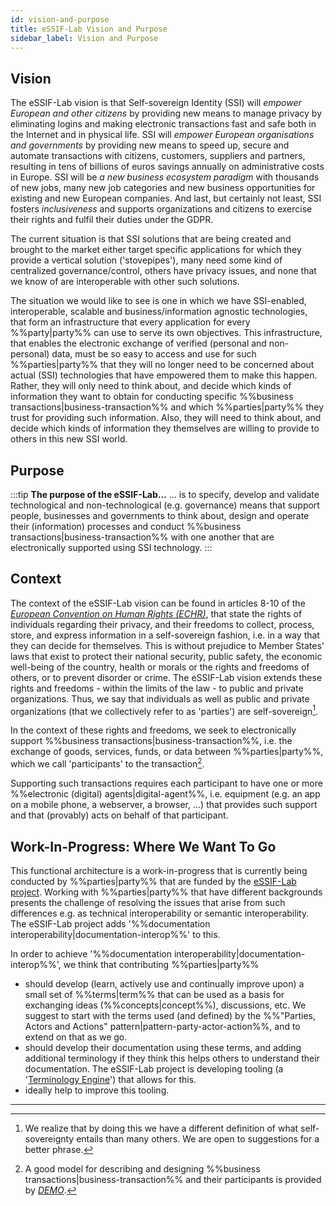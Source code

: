 ```yaml
---
id: vision-and-purpose
title: eSSIF-Lab Vision and Purpose
sidebar_label: Vision and Purpose
---
```


## Vision

The eSSIF-Lab vision is that Self-sovereign Identity (SSI) will *empower European and other citizens* by providing new means to manage privacy by eliminating logins and making electronic transactions fast and safe both in the Internet and in physical life. SSI will *empower European organisations and governments* by providing new means to speed up, secure and automate transactions with citizens, customers, suppliers and partners, resulting in tens of billions of euros savings annually on administrative costs in Europe. SSI will be *a new business ecosystem paradigm* with thousands of new jobs, many new job categories and new business opportunities for existing and new European companies. And last, but certainly not least, SSI fosters *inclusiveness* and supports organizations and citizens to exercise their rights and fulfil their duties under the GDPR.

The current situation is that SSI solutions that are being created and brought to the market either target specific applications for which they provide a vertical solution ('stovepipes'), many need some kind of centralized governance/control, others have privacy issues, and none that we know of are interoperable with other such solutions.

The situation we would like to see is one in which we have SSI-enabled, interoperable, scalable and business/information agnostic technologies, that form an infrastructure that every application for every %%party|party%% can use to serve its own objectives. This infrastructure, that enables the electronic exchange of verified (personal and non-personal) data, must be so easy to access and use for such %%parties|party%% that they will no longer need to be concerned about actual (SSI) technologies that have empowered them to make this happen. Rather, they will only need to think about, and decide which kinds of information they want to obtain for conducting specific %%business transactions|business-transaction%% and which %%parties|party%% they trust for providing such information. Also, they will need to think about, and decide which kinds of information they themselves are willing to provide to others in this new SSI world.

## Purpose

:::tip **The purpose of the eSSIF-Lab...**
... is to specify, develop and validate technological and non-technological (e.g. governance) means that support people, businesses and governments to think about, design and operate their (information) processes and conduct %%business transactions|business-transaction%% with one another that are electronically supported using SSI technology.
:::

## Context

The context of the eSSIF-Lab vision can be found in articles 8-10 of the [*European Convention on Human Rights (ECHR)*](https://www.echr.coe.int/Pages/home.aspx?p=basictexts/convention), that state the rights of individuals regarding their privacy, and their freedoms to collect, process, store, and express information in a self-sovereign fashion, i.e. in a way that they can decide for themselves. This is without prejudice to Member States' laws that exist to protect their national security, public safety, the economic well-being of the country, health or morals or the rights and freedoms of others, or to prevent disorder or crime. The eSSIF-Lab vision extends these rights and freedoms - within the limits of the law - to public and private organizations. Thus, we say that individuals as well as public and private organizations (that we collectively refer to as 'parties') are self-sovereign[^1].

In the context of these rights and freedoms, we seek to electronically support %%business transactions|business-transaction%%, i.e. the exchange of goods, services, funds, or data between %%parties|party%%, which we call 'participants' to the transaction[^2].

Supporting such transactions requires each participant to have one or more %%electronic (digital) agents|digital-agent%%, i.e. equipment (e.g. an app on a mobile phone, a webserver, a browser, …) that provides such support and that (provably) acts on behalf of that participant.

## Work-In-Progress: Where We Want To Go

This functional architecture is a work-in-progress that is currently being conducted by %%parties|party%% that are funded by the [eSSIF-Lab project](https://essif-lab.eu/). Working with %%parties|party%% that have different backgrounds presents the challenge of resolving the issues that arise from such differences e.g. as technical interoperability or semantic interoperability. The eSSIF-Lab project adds '%%documentation interoperability|documentation-interop%%' to this.

In order to achieve '%%documentation interoperability|documentation-interop%%', we think that contributing %%parties|party%%
- should develop (learn, actively use and continually improve upon) a small set of %%terms|term%% that can be used as a basis for exchanging ideas (%%concepts|concept%%), discussions, etc. We suggest to start with the terms used (and defined) by the %%"Parties, Actors and Actions" pattern|pattern-party-actor-action%%, and to extend on that as we go.
- should develop their documentation using these terms, and adding additional terminology if they think this helps others to understand their documentation. The eSSIF-Lab project is developing tooling (a '[Terminology Engine](terminology-contributions)') that allows for this. 
- ideally help to improve this tooling.

--------

[^1]: We realize that by doing this we have a different definition of what self-sovereignty entails than many others. We are open to suggestions for a better phrase.

[^2]: A good model for describing and designing %%business transactions|business-transaction%% and their participants is provided by [*DEMO*](https://en.wikipedia.org/wiki/Design_%26_Engineering_Methodology_for_Organizations).


